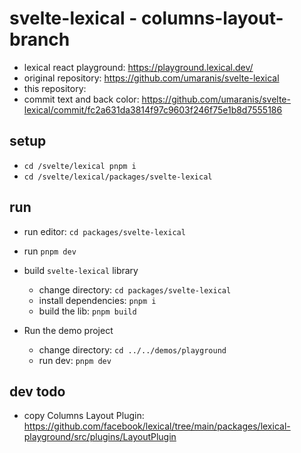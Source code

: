 

# svelte-lexical - columns-layout-branch
- lexical react playground: https://playground.lexical.dev/
- original repository: https://github.com/umaranis/svelte-lexical
- this repository: 
- commit text and back color: https://github.com/umaranis/svelte-lexical/commit/fc2a631da3814f97c9603f246f75e1b8d7555186

## setup
- `cd /svelte/lexical pnpm i`
- `cd /svelte/lexical/packages/svelte-lexical`

## run

- run editor: `cd packages/svelte-lexical`
- run `pnpm dev`

- build `svelte-lexical` library
  - change directory: `cd packages/svelte-lexical`
  - install dependencies: `pnpm i`
  - build the lib: `pnpm build`
- Run the demo project
  - change directory: `cd ../../demos/playground`
  - run dev: `pnpm dev`


## dev todo
- copy Columns Layout Plugin: https://github.com/facebook/lexical/tree/main/packages/lexical-playground/src/plugins/LayoutPlugin

